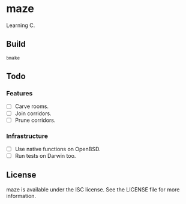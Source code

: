 # maze

Learning C.

## Build

    bmake

## Todo

### Features

- [ ] Carve rooms.
- [ ] Join corridors.
- [ ] Prune corridors.

### Infrastructure

- [ ] Use native functions on OpenBSD.
- [ ] Run tests on Darwin too.

## License

maze is available under the ISC license. See the LICENSE file for more information.
